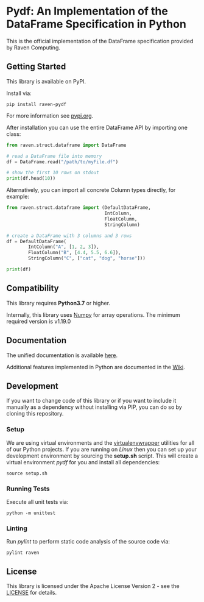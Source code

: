 # Pydf: An Implementation of the DataFrame Specification in Python

This is the official implementation of the DataFrame specification provided by Raven Computing.

## Getting Started

This library is available on PyPI.

Install via:
```
pip install raven-pydf
```

For more information see [pypi.org](https://pypi.org/project/raven-pydf/).

After installation you can use the entire DataFrame API by importing one class:
```python
from raven.struct.dataframe import DataFrame

# read a DataFrame file into memory
df = DataFrame.read("/path/to/myFile.df")

# show the first 10 rows on stdout
print(df.head(10))
```
Alternatively, you can import all concrete Column types directly, for example:
```python
from raven.struct.dataframe import (DefaultDataFrame,
                                    IntColumn,
                                    FloatColumn,
                                    StringColumn)

# create a DataFrame with 3 columns and 3 rows
df = DefaultDataFrame(
        IntColumn("A", [1, 2, 3]),
        FloatColumn("B", [4.4, 5.5, 6.6]),
        StringColumn("C", ["cat", "dog", "horse"]))

print(df)
```

## Compatibility

This library requires **Python3.7** or higher.

Internally, this library uses [Numpy](https://github.com/numpy/numpy) for array operations. The minimum required version is v1.19.0

## Documentation

The unified documentation is available [here](https://www.raven-computing.com/docs/dataframe?language=python).

Additional features implemented in Python are documented in the [Wiki](https://github.com/raven-computing/pydf/wiki).

## Development

If you want to change code of this library or if you want to include it manually as a dependency without installing via PIP, you can do so by cloning this repository.

### Setup

We are using virtual environments and the [virtualenvwrapper](https://virtualenvwrapper.readthedocs.io/en/latest/) utilities for all of our Python projects. If you are running on *Linux* then you can set up your development environment by sourcing the **setup.sh** script. This will create a virtual environment *pydf* for you and install all dependencies:
```
source setup.sh
```

### Running Tests

Execute all unit tests via:
```
python -m unittest
```

### Linting

Run *pylint* to perform static code analysis of the source code via:
```
pylint raven
```

## License

This library is licensed under the Apache License Version 2 - see the [LICENSE](LICENSE) for details.

